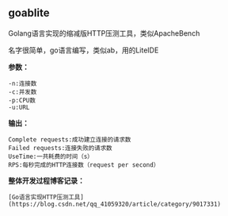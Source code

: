﻿## goablite

Golang语言实现的缩减版HTTP压测工具，类似ApacheBench

名字很简单，go语言编写，类似ab，用的LiteIDE

**参数：**

	-n:连接数
	-c:并发数
	-p:CPU数
	-u:URL
**输出：**

	Complete requests:成功建立连接的请求数
	Failed requests:连接失败的请求数
	UseTime:一共耗费的时间（s）
	RPS:每秒完成的HTTP连接数（request per second）

**整体开发过程博客记录：**

	[Go语言实现HTTP压测工具](https://blog.csdn.net/qq_41059320/article/category/9017331)
